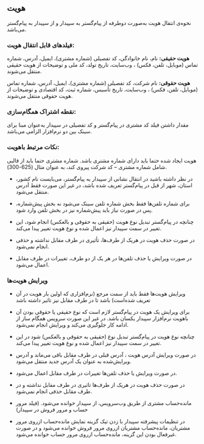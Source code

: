 ## هویت 

نحوه‌ی انتقال هویت به‌صورت دوطرفه از پیام‌گستر به سپیدار و از سپیدار به پیام‌گستر می‌باشد.

### فیلدهای قابل انتقال هویت:

**هویت حقیقی:** نام، نام خانوادگی، کد تفصیلی (شماره مشتری)، ایمیل، آدرس، شماره تماس (موبایل، تلفن، فکس) ، وب‌سایت، تاریخ تولد، کد ملی و توضیحات از هویت حقیقی منتقل می‌شوند.

**هویت حقوقی:** نام شرکت، کد تفصیلی (شماره مشتری)، ایمیل، آدرس، شماره تماس (موبایل، تلفن، فکس) ، وب‌سایت، تاریخ تأسیس، شماره ثبت، کد اقتصادی و توضیحات از هویت حقوقی منتقل می‌شوند.

### نقطه اشتراک همگام‌سازی:

مقدار داشتن فیلد کد مشتری در پیام‌گستر و کد تفصیلی در سپیدار به‌عنوان مبنا برای سینک بین دو نرم‌افزار الزامی می‌باشد.

### نکات مرتبط باهویت:


هویت ایجاد شده حتما  باید دارای شماره مشتری باشد. شماره مشتری حتما باید از قالبی شامل شماره مشتری – کد شرکت پیروی کند، به عنوان مثال  (625-300).
 

-  در نظر داشته باشید در انتقال نشانی از سپیدار به پیام‌گستر، می‌بایست نام کشور، استان، شهر از قبل در پیام‌گستر تعریف شده باشد، در غیر این صورت فقط آدرس منتقل می‌شود.

- برای شماره تلفن‌ها فقط بخش شماره تلفن سینک می‌شود نه بخش پیش‌شماره،  پس در صورت نیاز باید  پیش‌شماره نیز در بخش تلفن وارد شود.

-  چنانچه در پیام‌گستر تبدیل نوع هویت (حقیقی به حقوقی و بالعکس) انجام شود، این تغییر در سمت سپیدار نیز اعمال شده و نوع هویت تغییر پیدا می‌کند.

-   در صورت حذف هویت در هریک از طرف‌ها، تأثیری در طرف مقابل نداشته و حذفی انجام نمی‌شود.

-    در صورت ویرایش یا حذف تلفن‌ها در هر یک از دو طرف، تغییرات در طرف مقابل اعمال می‌شود.


### ویرایش هویت‌ها 

- ویرایش هویت‌ها فقط باید از سمت مرجع (نرم‌افزاری که اولین بار هویت در آن تعریف‌ شده‌است) باشد تا در طرف مقابل نیز تاثیر داشته باشد

- برای ویرایش یک هویت در پیام‌گستر لازم است که نوع حقیقی یا حقوقی بودن آن باهویت نرم‌افزار سپیدار یکسان باشد. در غیر این صورت سرویس همگام ساز از ادامه کار جلوگیری می‌کند و ویرایش انجام نمی‌شود.

- چنانچه نوع هویت در پیام‌گستر تبدیل نوع (حقیقی به حقوقی و بالعکس) شود در این تغییر در سمت سپیدار نیز اعمال شده و نوع هویت تغییر پیدا می‌کند.

- در صورت ویرایش آدرس هویت ، آدرس قبلی در طرف مقابل باقی می‌ماند و آدرس ویرایش‌شده به عنوان یک آدرس جدید منتقل می‌شود.

- در صورت ویرایش یا حذف تلفن‌ها تغییرات در طرف مقابل اعمال می‌شود.

- در صورت حذف هویت در هریک از طرف‌ها  تاثیری در طرف مقابل نداشته و در  طرف مقابل حذفی انجام نمی‌شود.

-  مانده‌حساب مشتری از طریق وب‌سرویس، از سپیدار خوانده می‌شود. (فیلد مرور حساب و مرور فروش در سپیدار) 

- در تنظیمات پیشرفته سپیدار با زدن تیک گزینه نمایش مانده‌حساب ازروی مرور مشتریان، مانده‌حساب مشتریان ازروی مرور فروش خوانده می‌شود و در صورت غیرفعال بودن این گزینه، مانده‌حساب ازروی مرور حساب خوانده می‌شود. 

 

